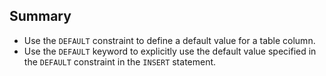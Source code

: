 ## Summary

- Use the `DEFAULT` constraint to define a default value for a table column. 
- Use the `DEFAULT` keyword to explicitly use the default value specified in the `DEFAULT` constraint in the `INSERT` statement.